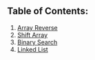 ## Table of Contents:

1. [Array Reverse](array-reverse)
2. [Shift Array](src/main/java/code401challenges/ArrayShift.java)
3. [Binary Search](src/main/java/code401challenges/BinarySearch.java)
4. [Linked List](src/main/java/code401challenges/linkedList/LinkedList.java)
